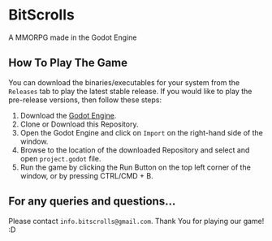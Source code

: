 # BitScrolls

A MMORPG made in the Godot Engine

## How To Play The Game

You can download the binaries/executables for your system from the `Releases` tab to 
play the latest stable release. If you would like to play the pre-release versions, then
follow these steps:

1. Download the [Godot Engine](https://godotengine.org/).
2. Clone or Download this Repository.
3. Open the Godot Engine and click on `Import` on the right-hand side of the window.
4. Browse to the location of the downloaded Repository and select and open
`project.godot` file.
5. Run the game by clicking the Run Button on the top left corner of the window, or by
pressing CTRL/CMD + B.

## For any queries and questions...

Please contact `info.bitscrolls@gmail.com`. Thank You for playing our game! :D
